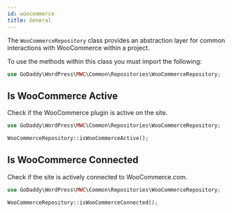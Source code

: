 ```yaml
---
id: woocommerce
title: General
---
```


The `WooCommerceRepository` class provides an abstraction layer for common interactions with WooCommerce within a project.  

To use the methods within this class you must import the following:

```php
use GoDaddy\WordPress\MWC\Common\Repositories\WooCommerceRepository;
```

## Is WooCommerce Active

Check if the WooCommerce plugin is active on the site.

```php
use GoDaddy\WordPress\MWC\Common\Repositories\WooCommerceRepository;

WooCommerceRepository::isWooCommerceActive();
```

## Is WooCommerce Connected

Check if the site is actively connected to WooCommerce.com.

```php
use GoDaddy\WordPress\MWC\Common\Repositories\WooCommerceRepository;

WooCommerceRepository::isWooCommerceConnected();
```
